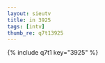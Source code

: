 ```yaml
--- 
layout: sieutv
title: in 3925
tags: [intv]
thumb_re: q7t13925
---
```

{% include q7t1 key="3925" %} 
